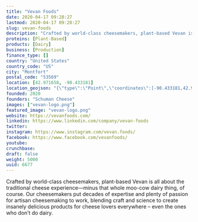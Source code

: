 ```yaml
---
title: "Vevan Foods"
date: 2020-04-17 09:28:27
lastmod: 2020-04-17 09:28:27
slug: vevan-foods
description: "Crafted by world-class cheesemakers, plant-based Vevan is all about the traditional cheese experience—minus that whole moo-cow dairy thing, of course. Our cheesemakers put decades of expertise and plenty of passion for artisan cheesemaking to work, blending craft and science to create insanely delicious products for cheese lovers everywhere – even the ones who don’t do dairy."
proteins: [Plant-Based]
products: [Dairy]
business: [Production]
finance_type: []
country: "United States"
country_code: "US"
city: "Montfort"
postal_code: "53569"
location: [42.971658, -90.433181]
location_geojson: "{\"type\":\"Point\",\"coordinates\":[-90.433181,42.971658]}"
founded: 2020
founders: "Schuman Cheese"
images: ["vevan-logo.png"]
featured_image: "vevan-logo.png"
website: https://vevanfoods.com/
linkedin: https://www.linkedin.com/company/vevan-foods
twitter: 
instagram: https://www.instagram.com/vevan.foods/
facebook: https://www.facebook.com/vevanfoods/
youtube: 
crunchbase: 
draft: false
weight: 5000
uuid: 6677
---
```

Crafted by world-class cheesemakers, plant-based Vevan is all about the traditional cheese experience—minus that whole moo-cow dairy thing, of course. Our cheesemakers put decades of expertise and plenty of passion for artisan cheesemaking to work, blending craft and science to create insanely delicious products for cheese lovers everywhere – even the ones who don’t do dairy.
